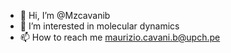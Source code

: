 - 👋 Hi, I’m @Mzcavanib
- 👀 I’m interested in molecular dynamics
- 📫 How to reach me maurizio.cavani.b@upch.pe
